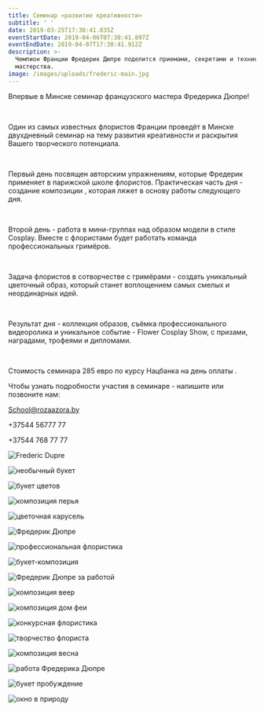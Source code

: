 ```yaml
---
title: Семинар «развитие креативности»
subtitle: ' '
date: 2019-03-25T17:30:41.835Z
eventStartDate: 2019-04-06T07:30:41.897Z
eventEndDate: 2019-04-07T17:30:41.912Z
description: >-
  Чемпион Франции Фредерик Дюпре поделится приемами, секретами и техниками
  мастерства. 
image: /images/uploads/frederic-main.jpg
---
```

Впервые в Минске семинар французского мастера Фредерика Дюпре!

⠀

Один из самых известных флористов Франции проведёт в Минске двухдневный семинар на тему развития креативности и раскрытия Вашего творческого потенциала.

⠀

Первый день посвящен авторским упражнениям, которые Фредерик применяет в  парижской школе флористов. Практическая часть дня - создание композиции , которая ляжет в основу работы следующего дня.

⠀

Второй день - работа в мини-группах над образом модели в стиле Cosplay. Вместе с флористами будет работать команда профессиональных гримёров.

⠀

Задача флористов в сотворчестве с гримёрами  - создать уникальный цветочный образ, который станет воплощением самых смелых и неординарных идей.

⠀

Результат дня - коллекция образов, съёмка профессионального видеоролика и уникальное событие -  Flower Cosplay Show, с призами, наградами, трофеями и дипломами.

⠀

Стоимость семинара 285 евро по курсу Нацбанка на день оплаты .

Чтобы узнать подробности участия в семинаре - напишите или позвоните нам:

School@rozaazora.by

+37544 56777 77

+37544 768 77 77

![Frederic Dupre](/images/uploads/frederic-1.jpg "Фредерик Дюпре в Минске")

![необычный букет](/images/uploads/frederic-2.jpg "композиция в стакане")

![букет цветов](/images/uploads/frederic-3.jpg "букет полевых цветов")

![композиция перья](/images/uploads/frederic-4.jpg "композиция перья")

![цветочная карусель](/images/uploads/frederic-5.jpg "композиция в виде карусели")

![Фредерик Дюпре](/images/uploads/frederic-6.jpg "работа Фредерика Дюпре")

![профессиональная флористика](/images/uploads/frederic-7.jpg "Флористическая картина Фредерика Дюпре")

![букет-композиция](/images/uploads/frederic-8.jpg "Букет в виде кисти")

![Фредерик Дюпре за работой](/images/uploads/frederic-9.jpg "Фредерик Дюпре за работой")

![композиция веер](/images/uploads/frederic-10.jpg "Профессиональная флористика от Фредерика Дюпре")

![композиция дом феи ](/images/uploads/frederic-11.jpg "композиция дом феи Фредерика Дюпре")

![конкурсная флористика](/images/uploads/frederic-12.jpg "мастер флорист Фредерик Дюпре")

![творчество флориста](/images/uploads/frederic-13.jpg "Фредерик Дюпре в процессе создания чуда")

![композиция весна](/images/uploads/frederic-14.jpg "Профессиональная флористика Фредерика Дюпре")

![работа Фредерика Дюпре](/images/uploads/frederic-15.jpg "работа Фредерика Дюпре")

![букет пробуждение](/images/uploads/frederic-16.jpg "Фредерик Дюпре мастеркласс")

![окно в природу](/images/uploads/frederic-17.jpg "Профессиональная флористика Фредерика Дюпре")
